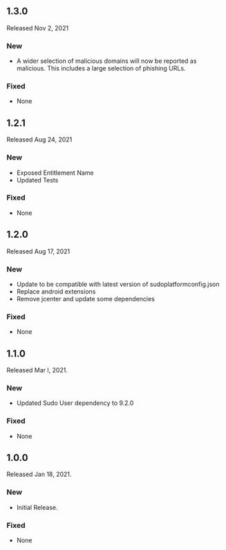## 1.3.0
Released Nov 2, 2021

### New
- A wider selection of malicious domains will now be reported as malicious. This includes a large selection of phishing URLs.

### Fixed

- None

## 1.2.1
Released Aug 24, 2021

### New
- Exposed Entitlement Name
- Updated Tests

### Fixed

- None

## 1.2.0
Released Aug 17, 2021

### New

- Update to be compatible with latest version of sudoplatformconfig.json
- Replace android extensions
- Remove jcenter and update some dependencies

### Fixed

- None

## 1.1.0
Released Mar l, 2021.

### New

- Updated Sudo User dependency to 9.2.0

### Fixed

- None

## 1.0.0
Released Jan 18, 2021.

### New

- Initial Release.

### Fixed

- None

